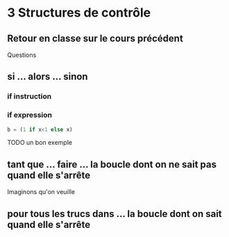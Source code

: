 # 3 Structures de contrôle

## Retour en classe sur le cours précédent

Questions 




## si ... alors ... sinon

### if instruction

### if expression

```python
b = (1 if x<1 else x)
```

TODO un bon exemple


## tant que ... faire ... la boucle dont on ne sait pas quand elle s'arrête

Imaginons qu'on veuille


## pour tous les trucs dans ... la boucle dont on sait quand elle s'arrête



